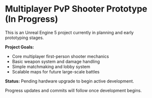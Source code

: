 # Multiplayer PvP Shooter Prototype (In Progress)

This is an Unreal Engine 5 project currently in planning and early prototyping stages.

**Project Goals:**
- Core multiplayer first-person shooter mechanics
- Basic weapon system and damage handling
- Simple matchmaking and lobby system
- Scalable maps for future large-scale battles

**Status:** Pending hardware upgrade to begin active development.

Progress updates and commits will follow once development begins.
